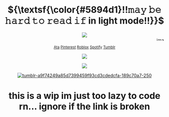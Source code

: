<div align="center">

# ${\textsf{\color{#5894d1}!!𝚖𝚊𝚢 𝚋𝚎 𝚑𝚊𝚛𝚍 𝚝𝚘 𝚛𝚎𝚊𝚍 𝚒𝚏 in light mode!!}}$

<img src="https://i.ibb.co/xtQthv2v/tumblr-300cbaa1e57d5a369b2a71c3ea996fe4-86689880-1280.png">

<img width="1000" height="10" alt="image" src="https://github.com/user-attachments/assets/02477e8e-e5ab-4edf-897a-c1c8174f03af" />

<sub>[Ata](https://chickenbootyweezer.atabook.org/)
[Pinterest](https://www.pinterest.com/Davestridersjuice/) 
[Roblox](https://www.roblox.com/users/3939267694/profile) 
[Spotify](https://open.spotify.com/user/31374auufhmdwvnklou5a3aykoa4?si=fc4de630f88a49cf) 
[Tumblr](https://www.tumblr.com/davestridersjuice)

![](https://komarev.com/ghpvc/?username=Davestridersjuice&color=ADD8E6&label=Cuties^3^) 

<img src="https://i.ibb.co/bMK2M23G/tumblr-ae0c59e885e6072b5d77faa32dc67d41-5ee9db3d-500.gif">

<a href="https://imgbb.com/"><img src="https://i.ibb.co/9H2w5ht7/tumblr-a9f74249a85d7399459f93cd3cdedcfa-189c70a7-250.webp" alt="tumblr-a9f74249a85d7399459f93cd3cdedcfa-189c70a7-250" border="0" /></a>

<div align="center">


 # this is a wip im just too lazy to code rn... ignore if the link is broken

<!--
**Davestridersjuice/Davestridersjuice** is a ✨ _special_ ✨ repository because its `README.md` (this file) appears on your GitHub profile.

Here are some ideas to get you started:

- 🔭 I’m currently working on ...
- 🌱 I’m currently learning ...
- 👯 I’m looking to collaborate on ...
- 🤔 I’m looking for help with ...
- 💬 Ask me about ...
- 📫 How to reach me: ...
- 😄 Pronouns: ...
- ⚡ Fun fact: ...
-->
